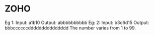 # ZOHO
Eg 1: Input: a1b10        Output: abbbbbbbbbb Eg: 2: Input: b3c6d15           Output: bbbccccccddddddddddddddd The number varies from 1 to 99.
